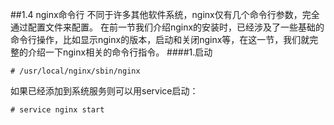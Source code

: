 ##1.4 nginx命令行
不同于许多其他软件系统，nginx仅有几个命令行参数，完全通过配置文件来配置。
在前一节我们介绍nginx的安装时，已经涉及了一些基础的命令行操作，比如显示nginx的版本，启动和关闭nginx等，在这一节，我们就完整的介绍一下nginx相关的命令行指令。
####1.启动
```
# /usr/local/nginx/sbin/nginx
```
如果已经添加到系统服务则可以用service启动：
```
# service nginx start
```



